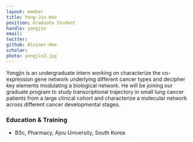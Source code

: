 ```yaml
---
layout: member
title: Yong-Jin Heo
position: Graduate Student
handle: yongjin
email:
twitter:
github: Alviner-Heo
scholar: 
photo: yongjin2.jpg
---
```



  Yongjin is an undergraduate intern working on characterize the co-expression gene network underlying different cancer types and decipher key elements modulating a biological network. He will be joining our graduate program to study transcriptional trajectory in small lung cancer patients from a large clinical cohort and characterize a molecular network across different cancer developmental stages.

### Education & Training
- BSc, Pharmacy, Ajou University, South Korea
